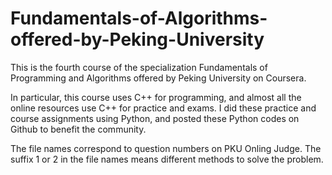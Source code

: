# Fundamentals-of-Algorithms-offered-by-Peking-University
This is the fourth course of the specialization Fundamentals of Programming and Algorithms offered by Peking University on Coursera.

In particular, this course uses C++ for programming, and almost all the online resources use C++ for practice and exams. I did these practice and course assignments using Python, and posted these Python codes on Github to benefit the community.

The file names correspond to question numbers on PKU Onling Judge. The suffix 1 or 2 in the file names means different methods to solve the problem.
